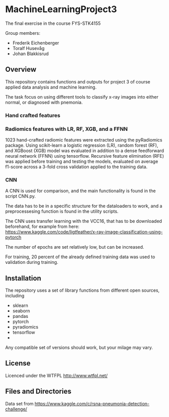 # MachineLearningProject3
The final exercise in the course FYS-STK4155

Group members:

* Frederik Eichenberger
* Toralf Husevåg
* Johan Blakkisrud

## Overview
This repository contains functions and outputs for project 3 of course applied data analysis and machine learning.

The task focus on using different tools to classify x-ray images into either normal, or diagnosed with pnemonia.

### Hand crafted features
### Radiomics features with LR, RF, XGB, and a FFNN
1023 hand-crafted radiomic features were extracted using the pyRadiomics package. Using scikit-learn a logistic regression (LR), random forest (RF), and XGBoost (XGB) model was evaluated in addition to a dense feedforward neural network (FFNN) using tensorflow. Recursive feature elimination (RFE) was applied before training and testing the models, evaluated on average f1-score across a 3-fold cross validation applied to the training data.

### CNN

A CNN is used for comparison, and the main functionality is found in the script CNN.py.

The data has to be in a specific structure for the dataloaders to work, and a preprocessesing function is found in the utility scripts.

The CNN uses transfer learning with the VCC16, that has to be downloaded beforehand, for example from here: https://www.kaggle.com/code/ligtfeather/x-ray-image-classification-using-pytorch

The number of epochs are set relatively low, but can be increased.

For training, 20 percent of the already defined training data was used to validation during training.

## Installation

The repository uses a set of library functions from different open sources, including

* sklearn
* seaborn
* pandas
* pytorch
* pyradiomics
* tensorflow
* 
Any compatible set of versions should work, but your milage may vary.

## License
Licenced under the WTFPL http://www.wtfpl.net/


## Files and Directories

Data set from https://www.kaggle.com/c/rsna-pneumonia-detection-challenge/
